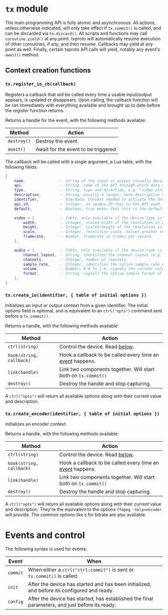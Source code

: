 # `tx` module

The main programming API is fully atomic and asynchronous. All actions, unless otherwise indicated,
will only take effect if `tx.commit()` is called, and can be discarded via `tx.discard()`.
All scripts and functions may call `coroutine.yield()` at any point. txproto will automatically
resume execution of other coroutines, if any, and then resume. Callbacks may yield at any point as
well. Finally, certain txproto API calls will yield, notably any event's `await()` method.

Context creation functions
--------------------------

### `tx.register_io_cb(callback)`

Registers a callback that will be called every time a usable input/output appears, is updated or disappears.
Upon calling, the callback function will be ran immediately with everything available and brought up to date
before the register function returns.

Returns a handle for the event, with the following methods available:

| Method      | Action                              |
|-------------|-------------------------------------|
| `destroy()` | Destroy the event                   |
| `await()`   | Await for the event to be triggered |

The callback will be called with a single argument, a Lua table, with the following fields:
```lua
{
    name,               -- String of the input or output (usually device, or device port).
    api,                -- String, name of the API through which data will be transferred. May not be available.
    type,               -- String, type and direction, e.g. "video in+out", or "audio input", or "clock sink".
    description,        -- String, usually a longer, more descriptive version of the name.
    identifier,         -- Userdata. Context needed to activate the device by passing it through `tx.create_io`.
    api_id,             -- Integer, an opaque ID that to the API used identifies the entry
    default,            -- Boolean, true means that this is the default device used (e.g. monitor or audio device).

    video = {           -- Table, only available if the device type is video
        width,          -- Integer, scaled width of the resolution in pixels.
        height,         -- Integer, scaled height of the resolution in pixels.
        scale,          -- Integer, resolution scale. Values greater than 1 signal it's a HiDPI display.
        framerate,      -- Number, framerate in frames per second.
    },

    audio = {           -- Table, only available if the device type is audio
        channel_layout, -- String, identifies the channel layout (e.g. "stereo" or "5.1").
        channels,       -- Integer, number of channels.
        sample_rate,    -- Integer, identifies the native sample rate of the device.
        volume,         -- Number, 0.0 to 1.0, signals the current volume setting of the device.
        format,         -- String, signals the native sample format of the device (e.g. "s16" or "fltp").
    },
}
```

### `tx.create_io(identifier, { table of initial options })`

Initializes an input or output context from a given identifier. The initial options field is optional,
and is equivalent to an `ctrl("opts")` command sent before a `tx.commit()`.

Returns a handle, with the following methods available:

| Method                   | Action                                                                           |
|--------------------------|----------------------------------------------------------------------------------|
| `ctrl(string)`           | Control the device. Read [below](#events-and-control).                           |
| `hook(string, callback)` | Hook a callback to be called every time an [event](#events-and-control) happens. |
| `link(handle)`           | Link two components together. Will start both on `tx.commit()`                   |
| `destroy()`              | Destroy the handle and stop capturing.                                           |

A `ctrl("opts")` will return all available options along with their current value and description.

### `tx.create_encoder(identifier, { table of initial options })`

Initializes an encoder context.

Returns a handle, with the following methods available:

| Method                   | Action                                                                           |
|--------------------------|----------------------------------------------------------------------------------|
| `ctrl(string)`           | Control the device. Read [below](#events-and-control).                           |
| `hook(string, callback)` | Hook a callback to be called every time an [event](#events-and-control) happens. |
| `link(handle)`           | Link two components together. Will start both on `tx.commit()`                   |
| `destroy()`              | Destroy the handle and stop capturing.                                           |

A `ctrl("opts")` will return all available options along with their current value and description. They're
the equivalent to the options `ffmpeg -help=encoder` will provide. The common options like `b` for bitrate
are also available.

# Events and control

The following syntax is used for events:

| Event    | When                                                                                           |
|----------|------------------------------------------------------------------------------------------------|
| `commit` | When either a `ctrl("ctrl:commit")` is sent or `tx.commit()` is called.                        |
| `init`   | After the device has started and has been initialized, and before its configured and ready.    |
| `config` | After the device has started, has established the final parameters, and just before its ready. |

